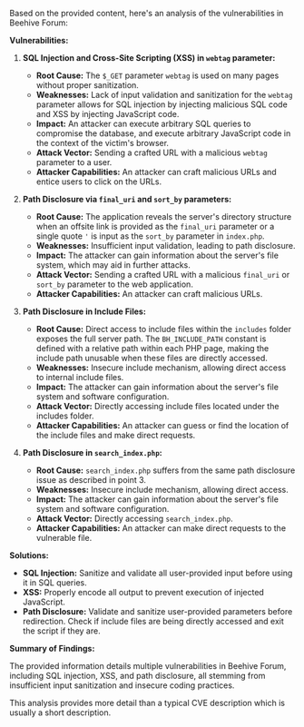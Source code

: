 Based on the provided content, here's an analysis of the vulnerabilities in Beehive Forum:

**Vulnerabilities:**

1.  **SQL Injection and Cross-Site Scripting (XSS) in `webtag` parameter:**
    *   **Root Cause:** The `$_GET` parameter `webtag` is used on many pages without proper sanitization.
    *   **Weaknesses:** Lack of input validation and sanitization for the `webtag` parameter allows for SQL injection by injecting malicious SQL code and XSS by injecting JavaScript code.
    *   **Impact:** An attacker can execute arbitrary SQL queries to compromise the database, and execute arbitrary JavaScript code in the context of the victim's browser.
    *   **Attack Vector:** Sending a crafted URL with a malicious `webtag` parameter to a user.
    *   **Attacker Capabilities:** An attacker can craft malicious URLs and entice users to click on the URLs.

2.  **Path Disclosure via `final_uri` and `sort_by` parameters:**
    *   **Root Cause:** The application reveals the server's directory structure when an offsite link is provided as the `final_uri` parameter or a single quote `'` is input as the `sort_by` parameter in `index.php`.
    *  **Weaknesses:** Insufficient input validation, leading to path disclosure.
    *   **Impact:** The attacker can gain information about the server's file system, which may aid in further attacks.
    *   **Attack Vector:** Sending a crafted URL with a malicious `final_uri` or `sort_by` parameter to the web application.
    *   **Attacker Capabilities:** An attacker can craft malicious URLs.

3.  **Path Disclosure in Include Files:**
    *   **Root Cause:** Direct access to include files within the `includes` folder exposes the full server path. The `BH_INCLUDE_PATH` constant is defined with a relative path within each PHP page, making the include path unusable when these files are directly accessed.
    *   **Weaknesses:** Insecure include mechanism, allowing direct access to internal include files.
    *   **Impact:** The attacker can gain information about the server's file system and software configuration.
    *   **Attack Vector:** Directly accessing include files located under the includes folder.
    *   **Attacker Capabilities:** An attacker can guess or find the location of the include files and make direct requests.

4.  **Path Disclosure in `search_index.php`:**
    *   **Root Cause:** `search_index.php` suffers from the same path disclosure issue as described in point 3.
    *   **Weaknesses:** Insecure include mechanism, allowing direct access.
    *    **Impact:** The attacker can gain information about the server's file system and software configuration.
    *   **Attack Vector:** Directly accessing `search_index.php`.
    *    **Attacker Capabilities:** An attacker can make direct requests to the vulnerable file.

**Solutions:**

*   **SQL Injection:** Sanitize and validate all user-provided input before using it in SQL queries.
*   **XSS:** Properly encode all output to prevent execution of injected JavaScript.
*   **Path Disclosure:** Validate and sanitize user-provided parameters before redirection. Check if include files are being directly accessed and exit the script if they are.

**Summary of Findings:**

The provided information details multiple vulnerabilities in Beehive Forum, including SQL injection, XSS, and path disclosure, all stemming from insufficient input sanitization and insecure coding practices.

This analysis provides more detail than a typical CVE description which is usually a short description.